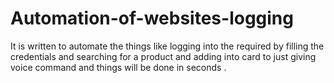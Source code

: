 # Automation-of-websites-logging
It is written to automate the things like logging into the required by filling the credentials and searching for a product and adding into card to just giving voice command and things will be done in seconds . 
